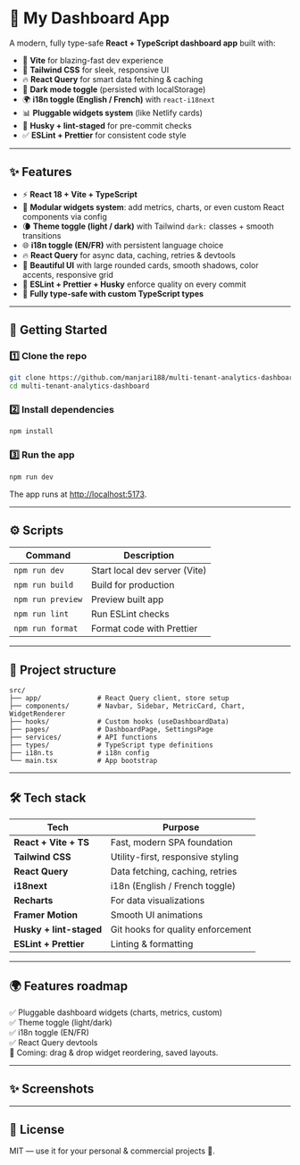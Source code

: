 
# 🧠 My Dashboard App

A modern, fully type-safe **React + TypeScript dashboard app** built with:

- 🚀 **Vite** for blazing-fast dev experience
- 🎨 **Tailwind CSS** for sleek, responsive UI
- 🔥 **React Query** for smart data fetching & caching
- 🌙 **Dark mode toggle** (persisted with localStorage)
- 🌍 **i18n toggle (English / French)** with `react-i18next`
- 📊 **Pluggable widgets system** (like Netlify cards)
- 🐶 **Husky + lint-staged** for pre-commit checks
- ✅ **ESLint + Prettier** for consistent code style

---

## ✨ Features

- ⚡ **React 18 + Vite + TypeScript**  
- 🧩 **Modular widgets system**: add metrics, charts, or even custom React components via config
- 🌘 **Theme toggle (light / dark)** with Tailwind `dark:` classes + smooth transitions
- 🌐 **i18n toggle (EN/FR)** with persistent language choice
- 🔥 **React Query** for async data, caching, retries & devtools
- 💎 **Beautiful UI** with large rounded cards, smooth shadows, color accents, responsive grid
- 🧪 **ESLint + Prettier + Husky** enforce quality on every commit
- 📝 **Fully type-safe with custom TypeScript types**

---

## 🚀 Getting Started

### 1️⃣ Clone the repo

```bash
git clone https://github.com/manjari188/multi-tenant-analytics-dashboard.git
cd multi-tenant-analytics-dashboard
```

### 2️⃣ Install dependencies

```bash
npm install
```

### 3️⃣ Run the app

```bash
npm run dev
```

The app runs at [http://localhost:5173](http://localhost:5173).

---

## ⚙️ Scripts

| Command              | Description                             |
|-----------------------|----------------------------------------|
| `npm run dev`         | Start local dev server (Vite)          |
| `npm run build`       | Build for production                  |
| `npm run preview`     | Preview built app                     |
| `npm run lint`        | Run ESLint checks                     |
| `npm run format`      | Format code with Prettier             |

---

## 📂 Project structure

```
src/
├── app/              # React Query client, store setup
├── components/       # Navbar, Sidebar, MetricCard, Chart, WidgetRenderer
├── hooks/            # Custom hooks (useDashboardData)
├── pages/            # DashboardPage, SettingsPage
├── services/         # API functions
├── types/            # TypeScript type definitions
├── i18n.ts           # i18n config
└── main.tsx          # App bootstrap
```

---

## 🛠️ Tech stack

| Tech                  | Purpose                                 |
|------------------------|---------------------------------------|
| **React + Vite + TS**   | Fast, modern SPA foundation           |
| **Tailwind CSS**        | Utility-first, responsive styling     |
| **React Query**         | Data fetching, caching, retries       |
| **i18next**             | i18n (English / French toggle)        |
| **Recharts**            | For data visualizations               |
| **Framer Motion**       | Smooth UI animations                 |
| **Husky + lint-staged** | Git hooks for quality enforcement    |
| **ESLint + Prettier**   | Linting & formatting                  |

---

## 🌍 Features roadmap

✅ Pluggable dashboard widgets (charts, metrics, custom)  
✅ Theme toggle (light/dark)  
✅ i18n toggle (EN/FR)  
✅ React Query devtools  
🚀 Coming: drag & drop widget reordering, saved layouts.

---

## ✨ Screenshots

---

## 📜 License

MIT — use it for your personal & commercial projects 🚀.
